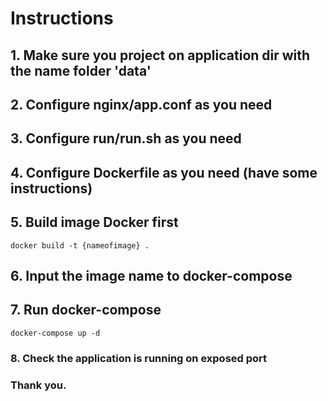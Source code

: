 # Instructions

## 1. Make sure you project on application dir with the name folder 'data'
## 2. Configure nginx/app.conf as you need
## 3. Configure run/run.sh as you need
## 4. Configure Dockerfile as you need (have some instructions)
## 5. Build image Docker first
```
docker build -t {nameofimage} .
```
## 6. Input the image name to docker-compose
## 7. Run docker-compose
```
docker-compose up -d
```
### 8. Check the application is running on exposed port

### Thank you.

